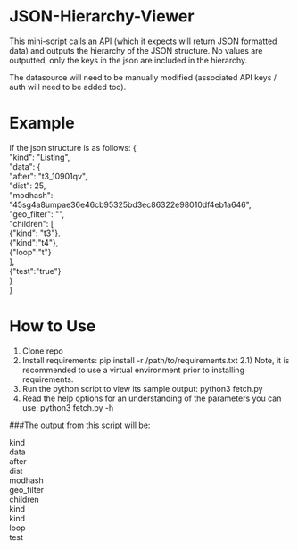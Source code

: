 # JSON-Hierarchy-Viewer
This mini-script calls an API (which it expects will return JSON formatted data) and outputs the hierarchy of the JSON structure. No values are outputted, 
only the keys in the json are included in the hierarchy.


The datasource will need to be manually modified (associated API keys / auth will need to be added too).

# Example

If the json structure is as follows:
{<br/>
  "kind": "Listing",<br/>
  "data": {<br/>
    "after": "t3_10901qv",<br/>
    "dist": 25,<br/>
    "modhash": "45sg4a8umpae36e46cb95325bd3ec86322e98010df4eb1a646",<br/>
    "geo_filter": "",<br/>
    "children": [<br/>
      {"kind": "t3"}.<br/>
      {"kind":"t4"},<br/>
      {"loop":"t"}<br/>
    ],<br/>
    {"test":"true"}<br/>
  }<br/>
}<br/>

# How to Use

1) Clone repo
2) Install requirements: pip install -r /path/to/requirements.txt
    2.1) Note, it is recommended to use a virtual environment prior to installing requirements.
3) Run the python script to view its sample output: python3 fetch.py
4) Read the help options for an understanding of the parameters you can use: python3 fetch.py -h

###The output from this script will be:

kind<br/>
data<br/>
  after<br/>
  dist<br/>
  modhash<br/>
  geo_filter<br/>
  children<br/>
    kind<br/>
    kind<br/>
    loop<br/>
  test<br/>
  
  
  
